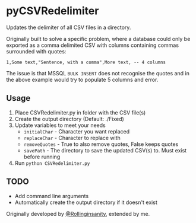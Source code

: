 # pyCSVRedelimiter
Updates the delimiter of all CSV files in a directory.

Originally built to solve a specific problem, where a database could only be exported as a comma delimited CSV with columns containing commas surrounded with quotes:

```
1,Some text,"Sentence, with a comma",More text, -- 4 columns
```

The issue is that MSSQL `BULK INSERT` does not recognise the quotes and in the above example would try to populate 5 columns and error.

## Usage
1. Place CSVRedelimiter.py in folder with the CSV file(s)
2. Create the output directory (Default: ./Fixed)
3. Update variables to meet your needs
    * `initialChar` - Character you want replaced 
    * `replaceChar` - Character to replace with
    * `removeQuotes` - True to also remove quotes, False keeps quotes
    * `savePath` - The directory to save the updated CSV(s) to. Must exist before running
4. Run `python CSVRedelimiter.py`


## TODO
* Add command line arguments
* Automatically create the output directory if it doesn't exist

Originally developed by [@Rollinginsanity](https://github.com/rollinginsanity), extended by me.

